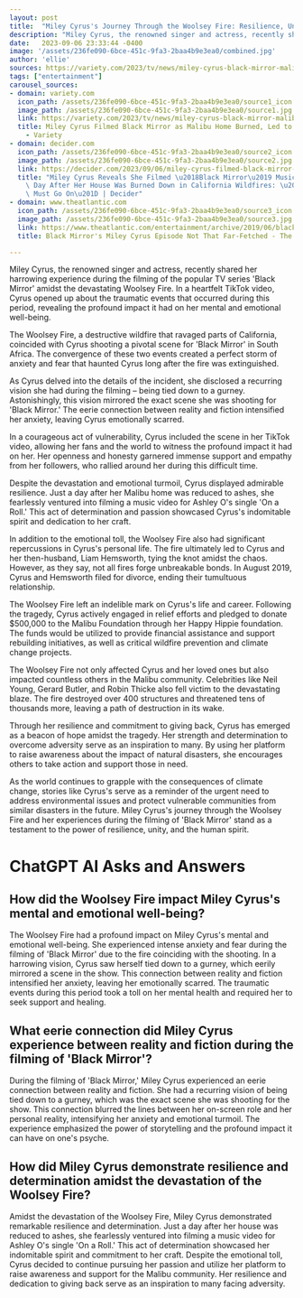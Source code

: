 ```yaml
---
layout: post
title:  "Miley Cyrus's Journey Through the Woolsey Fire: Resilience, Unity, and the Human Spirit"
description: "Miley Cyrus, the renowned singer and actress, recently shared her harrowing experience during the filming of the popular TV series 'Black Mirror' amidst the devastating Woolsey Fire. In a heartfelt TikTok video, Cyrus opened up about the traumatic events that occurred during this period, revealing the profound impact it had on her mental and emotional well-being."
date:   2023-09-06 23:33:44 -0400
image: '/assets/236fe090-6bce-451c-9fa3-2baa4b9e3ea0/combined.jpg'
author: 'ellie'
sources: https://variety.com/2023/tv/news/miley-cyrus-black-mirror-malibu-home-burned-anxiety-attacks-1235715164/ https://decider.com/2023/09/06/miley-cyrus-filmed-black-mirror-music-video-day-after-house-burned-down-california-wildfires/ https://www.theatlantic.com/entertainment/archive/2019/06/black-mirrors-miley-cyrus-episode-not-far-fetched/590401/ https://www.rollingstone.com/culture/culture-news/miley-cyrus-liam-hemsworth-home-california-wildfire-755628/ https://lake1023.iheart.com/content/2023-09-06-miley-cyrus-found-out-her-house-burnt-down-while-filming-black-mirror/
tags: ["entertainment"]
carousel_sources:
- domain: variety.com
  icon_path: /assets/236fe090-6bce-451c-9fa3-2baa4b9e3ea0/source1_icon.jpg
  image_path: /assets/236fe090-6bce-451c-9fa3-2baa4b9e3ea0/source1.jpg
  link: https://variety.com/2023/tv/news/miley-cyrus-black-mirror-malibu-home-burned-anxiety-attacks-1235715164/
  title: Miley Cyrus Filmed Black Mirror as Malibu Home Burned, Led to Anxiety Attacks
    - Variety
- domain: decider.com
  icon_path: /assets/236fe090-6bce-451c-9fa3-2baa4b9e3ea0/source2_icon.jpg
  image_path: /assets/236fe090-6bce-451c-9fa3-2baa4b9e3ea0/source2.jpg
  link: https://decider.com/2023/09/06/miley-cyrus-filmed-black-mirror-music-video-day-after-house-burned-down-california-wildfires/
  title: "Miley Cyrus Reveals She Filmed \u2018Black Mirror\u2019 Music Video the\
    \ Day After Her House Was Burned Down in California Wildfires: \u201CThe Show\
    \ Must Go On\u201D | Decider"
- domain: www.theatlantic.com
  icon_path: /assets/236fe090-6bce-451c-9fa3-2baa4b9e3ea0/source3_icon.jpg
  image_path: /assets/236fe090-6bce-451c-9fa3-2baa4b9e3ea0/source3.jpg
  link: https://www.theatlantic.com/entertainment/archive/2019/06/black-mirrors-miley-cyrus-episode-not-far-fetched/590401/
  title: Black Mirror's Miley Cyrus Episode Not That Far-Fetched - The Atlantic

---
```


Miley Cyrus, the renowned singer and actress, recently shared her harrowing experience during the filming of the popular TV series 'Black Mirror' amidst the devastating Woolsey Fire. In a heartfelt TikTok video, Cyrus opened up about the traumatic events that occurred during this period, revealing the profound impact it had on her mental and emotional well-being.

The Woolsey Fire, a destructive wildfire that ravaged parts of California, coincided with Cyrus shooting a pivotal scene for 'Black Mirror' in South Africa. The convergence of these two events created a perfect storm of anxiety and fear that haunted Cyrus long after the fire was extinguished.

As Cyrus delved into the details of the incident, she disclosed a recurring vision she had during the filming – being tied down to a gurney. Astonishingly, this vision mirrored the exact scene she was shooting for 'Black Mirror.' The eerie connection between reality and fiction intensified her anxiety, leaving Cyrus emotionally scarred.

In a courageous act of vulnerability, Cyrus included the scene in her TikTok video, allowing her fans and the world to witness the profound impact it had on her. Her openness and honesty garnered immense support and empathy from her followers, who rallied around her during this difficult time.

Despite the devastation and emotional turmoil, Cyrus displayed admirable resilience. Just a day after her Malibu home was reduced to ashes, she fearlessly ventured into filming a music video for Ashley O's single 'On a Roll.' This act of determination and passion showcased Cyrus's indomitable spirit and dedication to her craft.

In addition to the emotional toll, the Woolsey Fire also had significant repercussions in Cyrus's personal life. The fire ultimately led to Cyrus and her then-husband, Liam Hemsworth, tying the knot amidst the chaos. However, as they say, not all fires forge unbreakable bonds. In August 2019, Cyrus and Hemsworth filed for divorce, ending their tumultuous relationship.

The Woolsey Fire left an indelible mark on Cyrus's life and career. Following the tragedy, Cyrus actively engaged in relief efforts and pledged to donate $500,000 to the Malibu Foundation through her Happy Hippie foundation. The funds would be utilized to provide financial assistance and support rebuilding initiatives, as well as critical wildfire prevention and climate change projects.

The Woolsey Fire not only affected Cyrus and her loved ones but also impacted countless others in the Malibu community. Celebrities like Neil Young, Gerard Butler, and Robin Thicke also fell victim to the devastating blaze. The fire destroyed over 400 structures and threatened tens of thousands more, leaving a path of destruction in its wake.

Through her resilience and commitment to giving back, Cyrus has emerged as a beacon of hope amidst the tragedy. Her strength and determination to overcome adversity serve as an inspiration to many. By using her platform to raise awareness about the impact of natural disasters, she encourages others to take action and support those in need.

As the world continues to grapple with the consequences of climate change, stories like Cyrus's serve as a reminder of the urgent need to address environmental issues and protect vulnerable communities from similar disasters in the future. Miley Cyrus's journey through the Woolsey Fire and her experiences during the filming of 'Black Mirror' stand as a testament to the power of resilience, unity, and the human spirit.


# ChatGPT AI Asks and Answers
## How did the Woolsey Fire impact Miley Cyrus's mental and emotional well-being?
The Woolsey Fire had a profound impact on Miley Cyrus's mental and emotional well-being. She experienced intense anxiety and fear during the filming of 'Black Mirror' due to the fire coinciding with the shooting. In a harrowing vision, Cyrus saw herself tied down to a gurney, which eerily mirrored a scene in the show. This connection between reality and fiction intensified her anxiety, leaving her emotionally scarred. The traumatic events during this period took a toll on her mental health and required her to seek support and healing.

## What eerie connection did Miley Cyrus experience between reality and fiction during the filming of 'Black Mirror'?
During the filming of 'Black Mirror,' Miley Cyrus experienced an eerie connection between reality and fiction. She had a recurring vision of being tied down to a gurney, which was the exact scene she was shooting for the show. This connection blurred the lines between her on-screen role and her personal reality, intensifying her anxiety and emotional turmoil. The experience emphasized the power of storytelling and the profound impact it can have on one's psyche.

## How did Miley Cyrus demonstrate resilience and determination amidst the devastation of the Woolsey Fire?
Amidst the devastation of the Woolsey Fire, Miley Cyrus demonstrated remarkable resilience and determination. Just a day after her house was reduced to ashes, she fearlessly ventured into filming a music video for Ashley O's single 'On a Roll.' This act of determination showcased her indomitable spirit and commitment to her craft. Despite the emotional toll, Cyrus decided to continue pursuing her passion and utilize her platform to raise awareness and support for the Malibu community. Her resilience and dedication to giving back serve as an inspiration to many facing adversity.

